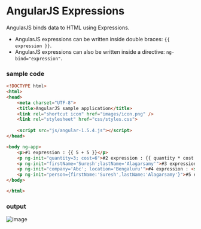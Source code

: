 # AngularJS Expressions

AngularJS binds data to HTML using Expressions.

* AngularJS expressions can be written inside double braces: ```{{ expression }}```.
* AngularJS expressions can also be written inside a directive: ```ng-bind="expression"```.

### sample code

```html
<!DOCTYPE html>
<html>
<head>
	<meta charset="UTF-8">
	<title>AngularJS sample application</title>
	<link rel="shortcut icon" href="images/icon.png" />
	<link rel="stylesheet" href="css/styles.css">
	
	<script src="js/angular-1.5.4.js"></script>
</head>

<body ng-app>
	<p>#1 expression : {{ 5 + 5 }}</p>
	<p ng-init="quantity=3; cost=6">#2 expression : {{ quantity * cost }}</p>
	<p ng-init="firstName='Suresh';lastName='Alagarsamy'">#3 expression : {{ firstName + " " + lastName }}</p>
	<p ng-init="company='Abc'; location='Bengaluru'">#4 expression : <span ng-bind="company + ' ' + location"></span></p>
	<p ng-init="person={firstName:'Suresh',lastName:'Alagarsamy'}">#5 expression : {{ person.lastName }}</p>
</body>

</html>
```

### output 

![image](https://user-images.githubusercontent.com/6780840/27905749-935d9354-625e-11e7-8453-9ba680cedaae.png)
